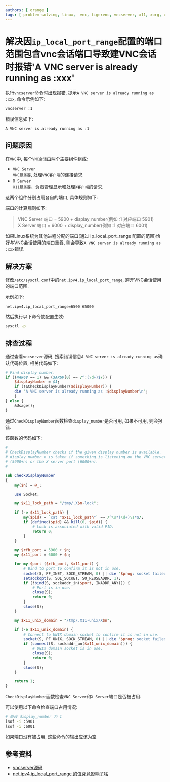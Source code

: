 ```yaml
---
authors: [ orange ]
tags: [ problem-solving, linux,  vnc, tigervnc, vncserver, x11, xorg, xserver ]
---
```


# 解决因`ip_local_port_range`配置的端口范围包含vnc会话端口导致建VNC会话时报错'A VNC server is already running as :xxx'

执行`vncserver`命令时出现报错, 提示`A VNC server is already running as :xxx`, 命令示例如下:

```bash
vncserver :1
```

错误信息如下:

```text
A VNC server is already running as :1
```

<!--truncate-->

## 问题原因

在`VNC`中, 每个`VNC会话`由两个主要组件组成:

- `VNC Server`
  <br/>`VNC服务器`, 处理`VNC客户端`的连接请求.<br/>
- `X Server`
  <br/>`X11服务器`，负责管理显示和处理`X客户端`的请求.<br/>

这两个组件分别占用各自的端口, 具体规则如下:

端口的计算规则如下:

> VNC Server 端口 = 5900 + display_number(例如 :1 对应端口 5901) <br/>
> X Server 端口 = 6000 + display_number(例如 :1 对应端口 6001)

如果Linux系统为其他进程分配的端口(通过 ip_local_port_range 配置的范围)恰好与VNC会话使用的端口重叠, 则会导致`A VNC server is already running as :xxx`错误.

## 解决方案

修改`/etc/sysctl.conf`中的`net.ipv4.ip_local_port_range`, 避开VNC会话使用的端口范围. <br/>

示例如下: <br/>

```properties
net.ipv4.ip_local_port_range=6500 65000
```

然后执行以下命令使配置生效:

```bash
sysctl -p
```

## 排查过程

通过查看`vncserver`源码, 搜索错误信息`A VNC server is already running as`确认代码位置, 相关代码如下: <br/>

```perl
# Find display number.
if ((@ARGV == 1) && ($ARGV[0] =~ /^:(\d+)$/)) {
    $displayNumber = $1;
    if (!&CheckDisplayNumber($displayNumber)) {
	die "A VNC server is already running as :$displayNumber\n";
    }
} else {
    &Usage();
}
```

通过`CheckDisplayNumber`函数检查`display_number`是否可用, 如果不可用, 则会报错. <br/>

该函数的代码如下:<br/>

```perl
#
# CheckDisplayNumber checks if the given display number is available.  A
# display number n is taken if something is listening on the VNC server port
# (5900+n) or the X server port (6000+n).
#

sub CheckDisplayNumber
{
    my($n) = @_;

    use Socket;

    my $x11_lock_path = "/tmp/.X$n-lock";

    if (-e $x11_lock_path) {
        my($pid) = `cat "$x11_lock_path"` =~ /^\s*(\d+)\s*$/;
        if (defined($pid) && kill(0, $pid)) {
            # Lock is associated with valid PID.
            return 0;
        }
    }

    my $rfb_port = 5900 + $n;
    my $x11_port = 6000 + $n;

    for my $port ($rfb_port, $x11_port) {
        # Bind to port to confirm it is not in use.
        socket(S, PF_INET, SOCK_STREAM, 0) || die "$prog: socket failed: $!\n";
        setsockopt(S, SOL_SOCKET, SO_REUSEADDR, 1);
        if (!bind(S, sockaddr_in($port, INADDR_ANY))) {
            # Port is in use.
            close(S);
            return 0;
        }
        close(S);
    }

    my $x11_unix_domain = "/tmp/.X11-unix/X$n";

    if (-e $x11_unix_domain) {
        # Connect to UNIX domain socket to confirm it is not in use.
        socket(S, PF_UNIX, SOCK_STREAM, 0) || die "$prog: socket failed: $!\n";
        if (connect(S, sockaddr_un($x11_unix_domain))) {
            # UNIX domain socket is in use.
            close(S);
            return 0;
        }
        close(S);
    }

    return 1;
}
```

`CheckDisplayNumber`函数检查`VNC Server`和`X Server`端口是否被占用. <br/>

可以使用以下命令检查端口占用情况: <br/>

```bash
# 假设 display_number 为 1
lsof -i :5901
lsof -i :6001
```

如果端口没有被占用, 这些命令的输出应该为空

## 参考资料

- [vncserver源码](https://github.com/TigerVNC/tigervnc/blob/master/unix/vncserver/vncserver.in#L96)
- [net.ipv4.ip_local_port_range 的值究竟影响了啥](https://mozillazg.com/2019/05/linux-what-net.ipv4.ip_local_port_range-effect-or-mean.html)
